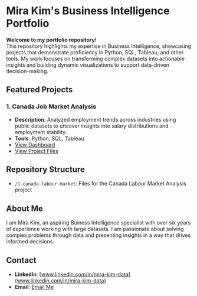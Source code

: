 # Mira Kim's Business Intelligence Portfolio

**Welcome to my portfolio repository!**  
This repository highlights my expertise in Business Intelligence, showcasing projects that demonstrate proficiency in Python, SQL, Tableau, and other tools. My work focuses on transforming complex datasets into actionable insights and building dynamic visualizations to support data-driven decision-making.



## Featured Projects

### 1. **Canada Job Market Analysis**
- **Description**: Analyzed employment trends across industries using public datasets to uncover insights into salary distributions and employment stability.
- **Tools**: Python, SQL, Tableau
- [View Dashboard](https://public.tableau.com/views/CanadasLabourMarketInsightsbyIndustry/CanadasLabourMarketInsights?:language=ko-KR&:sid=&:redirect=auth&:display_count=n&:origin=viz_share_link)  
- [View Project Files](./1-canada-labour-market-analysis)



## Repository Structure
- `/1-canada-labour-market`: Files for the Canada Labour Market Analysis project  



## About Me
I am Mira Kim, an aspiring Buiness Intelligence specialist with over six years of experience working with large datasets. I am passionate about solving complex problems through data and presenting insights in a way that drives informed decisions.  



## Contact
- **LinkedIn**: [www.linkedin.com/in/mira-kim-data](www.linkedin.com/in/mira-kim-data)
- **Email**: [Email Me](mailto:k.ella.8520@gmail.com)
